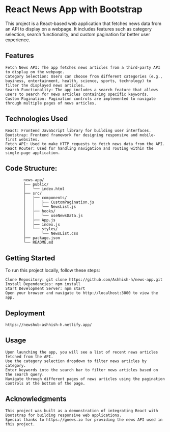 # React News App with Bootstrap

This project is a React-based web application that fetches news data from an API to display on a webpage. It includes features such as category selection, search functionality, and custom pagination for better user experience.

## Features

    Fetch News API: The app fetches news articles from a third-party API to display on the webpage.
    Category Selection: Users can choose from different categories (e.g., business, entertainment, health, science, sports, technology) to filter the displayed news articles.
    Search Functionality: The app includes a search feature that allows users to search for news articles containing specific keywords.
    Custom Pagination: Pagination controls are implemented to navigate through multiple pages of news articles.

## Technologies Used

    React: Frontend JavaScript library for building user interfaces.
    Bootstrap: Frontend framework for designing responsive and mobile-first websites.
    Fetch API: Used to make HTTP requests to fetch news data from the API.
    React Router: Used for handling navigation and routing within the single-page application.

## Code Structure:

            news-app/
            ├── public/
            │   └── index.html
            ├── src/
            │   ├── components/
            │   │   ├── CustomPagination.js
            │   │   └── NewsList.js
            │   ├── hooks/
            │   │   └── useNewsData.js
            │   ├── App.js
            │   ├── index.js
            │   └── styles/
            │       └── NewsList.css
            ├── package.json
            └── README.md


## Getting Started

To run this project locally, follow these steps:

    Clone Repository: git clone https://github.com/Ashhish-h/news-app.git
    Install Dependencies: npm install
    Start Development Server: npm start
    Open your browser and navigate to http://localhost:3000 to view the app.

## Deployment
    https://newshub-ashhish-h.netlify.app/
    
## Usage

    Upon launching the app, you will see a list of recent news articles fetched from the API.
    Use the category selection dropdown to filter news articles by category.
    Enter keywords into the search bar to filter news articles based on the search query.
    Navigate through different pages of news articles using the pagination controls at the bottom of the page.

## Acknowledgments

    This project was built as a demonstration of integrating React with Bootstrap for building responsive web applications.
    Special thanks to https://gnews.io for providing the news API used in this project.
